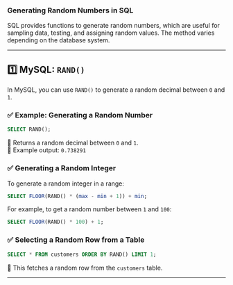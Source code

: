 ### **Generating Random Numbers in SQL**  

SQL provides functions to generate random numbers, which are useful for sampling data, testing, and assigning random values. The method varies depending on the database system.

---

## **1️⃣ MySQL: `RAND()`**
In MySQL, you can use `RAND()` to generate a random decimal between `0` and `1`.

### **✅ Example: Generating a Random Number**
```sql
SELECT RAND(); 
```
🔹 Returns a random decimal between `0` and `1`.  
🔹 Example output: `0.738291`

### **✅ Generating a Random Integer**
To generate a random integer in a range:
```sql
SELECT FLOOR(RAND() * (max - min + 1)) + min;
```
For example, to get a random number between `1` and `100`:
```sql
SELECT FLOOR(RAND() * 100) + 1;
```

### **✅ Selecting a Random Row from a Table**
```sql
SELECT * FROM customers ORDER BY RAND() LIMIT 1;
```
🔹 This fetches a random row from the `customers` table.

---
